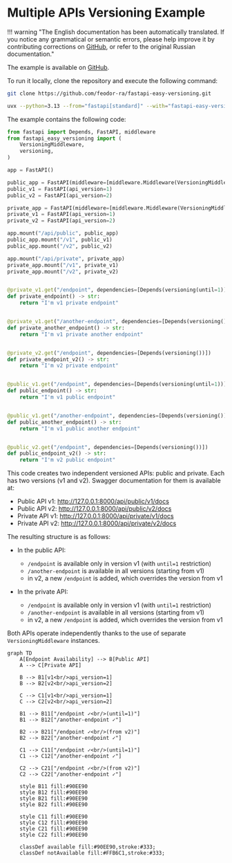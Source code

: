 # Multiple APIs Versioning Example

!!! warning "The English documentation has been automatically translated. If you notice any grammatical or semantic errors, please help improve it by contributing corrections on [GitHub](https://github.com/feodor-ra/fastapi-easy-versioning), or refer to the original Russian documentation."

The example is available on [GitHub](https://github.com/feodor-ra/fastapi-easy-versioning/blob/master/examples/multiple_versioning.py).

To run it locally, clone the repository and execute the following command:

```bash
git clone https://github.com/feodor-ra/fastapi-easy-versioning.git
```

```bash
uvx --python=3.13 --from="fastapi[standard]" --with="fastapi-easy-versioning" fastapi dev fastapi-easy-versioning/examples/multiple_versioning.py
```

The example contains the following code:

```python
from fastapi import Depends, FastAPI, middleware
from fastapi_easy_versioning import (
    VersioningMiddleware,
    versioning,
)

app = FastAPI()

public_app = FastAPI(middleware=[middleware.Middleware(VersioningMiddleware)])
public_v1 = FastAPI(api_version=1)
public_v2 = FastAPI(api_version=2)

private_app = FastAPI(middleware=[middleware.Middleware(VersioningMiddleware)])
private_v1 = FastAPI(api_version=1)
private_v2 = FastAPI(api_version=2)

app.mount("/api/public", public_app)
public_app.mount("/v1", public_v1)
public_app.mount("/v2", public_v2)

app.mount("/api/private", private_app)
private_app.mount("/v1", private_v1)
private_app.mount("/v2", private_v2)


@private_v1.get("/endpoint", dependencies=[Depends(versioning(until=1))])
def private_endpoint() -> str:
    return "I'm v1 private endpoint"


@private_v1.get("/another-endpoint", dependencies=[Depends(versioning())])
def private_another_endpoint() -> str:
    return "I'm v1 private another endpoint"


@private_v2.get("/endpoint", dependencies=[Depends(versioning())])
def private_endpoint_v2() -> str:
    return "I'm v2 private endpoint"


@public_v1.get("/endpoint", dependencies=[Depends(versioning(until=1))])
def public_endpoint() -> str:
    return "I'm v1 public endpoint"


@public_v1.get("/another-endpoint", dependencies=[Depends(versioning())])
def public_another_endpoint() -> str:
    return "I'm v1 public another endpoint"


@public_v2.get("/endpoint", dependencies=[Depends(versioning())])
def public_endpoint_v2() -> str:
    return "I'm v2 public endpoint"
```

This code creates two independent versioned APIs: public and private. Each has two versions (v1 and v2). Swagger documentation for them is available at:

- Public API v1: <http://127.0.0.1:8000/api/public/v1/docs>
- Public API v2: <http://127.0.0.1:8000/api/public/v2/docs>
- Private API v1: <http://127.0.0.1:8000/api/private/v1/docs>
- Private API v2: <http://127.0.0.1:8000/api/private/v2/docs>

The resulting structure is as follows:

- In the public API:
  - `/endpoint` is available only in version v1 (with `until=1` restriction)
  - `/another-endpoint` is available in all versions (starting from v1)
  - in v2, a new `/endpoint` is added, which overrides the version from v1

- In the private API:
  - `/endpoint` is available only in version v1 (with `until=1` restriction)
  - `/another-endpoint` is available in all versions (starting from v1)
  - in v2, a new `/endpoint` is added, which overrides the version from v1

Both APIs operate independently thanks to the use of separate `VersioningMiddleware` instances.

```mermaid
graph TD
    A[Endpoint Availability] --> B[Public API]
    A --> C[Private API]

    B --> B1[v1<br/>api_version=1]
    B --> B2[v2<br/>api_version=2]

    C --> C1[v1<br/>api_version=1]
    C --> C2[v2<br/>api_version=2]

    B1 --> B11["/endpoint ✓<br/>(until=1)"]
    B1 --> B12["/another-endpoint ✓"]

    B2 --> B21["/endpoint ✓<br/>(from v2)"]
    B2 --> B22["/another-endpoint ✓"]

    C1 --> C11["/endpoint ✓<br/>(until=1)"]
    C1 --> C12["/another-endpoint ✓"]

    C2 --> C21["/endpoint ✓<br/>(from v2)"]
    C2 --> C22["/another-endpoint ✓"]

    style B11 fill:#90EE90
    style B12 fill:#90EE90
    style B21 fill:#90EE90
    style B22 fill:#90EE90

    style C11 fill:#90EE90
    style C12 fill:#90EE90
    style C21 fill:#90EE90
    style C22 fill:#90EE90

    classDef available fill:#90EE90,stroke:#333;
    classDef notAvailable fill:#FFB6C1,stroke:#333;
```
